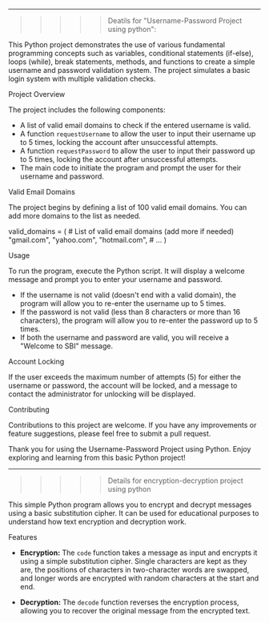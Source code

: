 ******************************************************************************************************************************************************************************************************************************************************************************
>>>>>Deatils for "Username-Password Project using python":

This Python project demonstrates the use of various fundamental programming concepts such as variables, conditional statements (if-else), loops (while), break statements, methods, and functions to create a simple username and password validation system. The project simulates a basic login system with multiple validation checks.

Project Overview

The project includes the following components:

- A list of valid email domains to check if the entered username is valid.
- A function `requestUsername` to allow the user to input their username up to 5 times, locking the account after unsuccessful attempts.
- A function `requestPassword` to allow the user to input their password up to 5 times, locking the account after unsuccessful attempts.
- The main code to initiate the program and prompt the user for their username and password.

Valid Email Domains

The project begins by defining a list of 100 valid email domains. You can add more domains to the list as needed.

valid_domains = (
    # List of valid email domains (add more if needed)
    "gmail.com",
    "yahoo.com",
    "hotmail.com",
    # ...
)

Usage

To run the program, execute the Python script. It will display a welcome message and prompt you to enter your username and password.

- If the username is not valid (doesn't end with a valid domain), the program will allow you to re-enter the username up to 5 times.
- If the password is not valid (less than 8 characters or more than 16 characters), the program will allow you to re-enter the password up to 5 times.
- If both the username and password are valid, you will receive a "Welcome to SBI" message.

Account Locking

If the user exceeds the maximum number of attempts (5) for either the username or password, the account will be locked, and a message to contact the administrator for unlocking will be displayed.

Contributing

Contributions to this project are welcome. If you have any improvements or feature suggestions, please feel free to submit a pull request.


Thank you for using the Username-Password Project using Python. Enjoy exploring and learning from this basic Python project!
******************************************************************************************************************************************************************************************************************************************************************************
>>>>> Details for encryption-decryption project using python

This simple Python program allows you to encrypt and decrypt messages using a basic substitution cipher. It can be used for educational purposes to understand how text encryption and decryption work.

Features

- **Encryption:** The `code` function takes a message as input and encrypts it using a simple substitution cipher. Single characters are kept as they are, the positions of characters in two-character words are swapped, and longer words are encrypted with random characters at the start and end.

- **Decryption:** The `decode` function reverses the encryption process, allowing you to recover the original message from the encrypted text.

